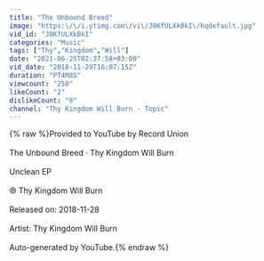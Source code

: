 ```yaml
---
title: "The Unbound Breed"
image: "https:\/\/i.ytimg.com\/vi\/J0KfULXkBkI\/hqdefault.jpg"
vid_id: "J0KfULXkBkI"
categories: "Music"
tags: ["Thy","Kingdom","Will"]
date: "2021-06-25T02:37:58+03:00"
vid_date: "2018-11-29T16:07:15Z"
duration: "PT4M8S"
viewcount: "250"
likeCount: "2"
dislikeCount: "0"
channel: "Thy Kingdom Will Burn - Topic"
---
```

{% raw %}Provided to YouTube by Record Union<br /><br />The Unbound Breed · Thy Kingdom Will Burn<br /><br />Unclean EP<br /><br />℗ Thy Kingdom Will Burn<br /><br />Released on: 2018-11-28<br /><br />Artist: Thy Kingdom Will Burn<br /><br />Auto-generated by YouTube.{% endraw %}
